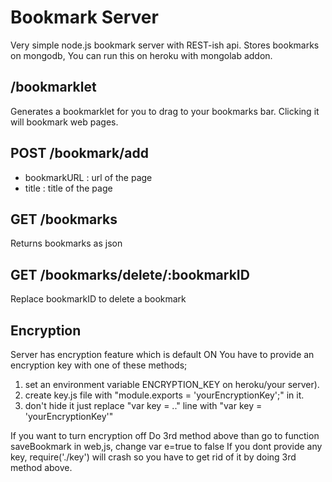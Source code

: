 Bookmark Server
===============

Very simple node.js bookmark server with REST-ish api.
Stores bookmarks on mongodb,
You can run this on heroku with mongolab addon.

/bookmarklet
------------

Generates a bookmarklet for you to drag to your bookmarks bar.
Clicking it will bookmark web pages.

POST /bookmark/add
------------------

- bookmarkURL : url of the page
- title : title of the page

GET /bookmarks
--------------

Returns bookmarks as json

GET /bookmarks/delete/:bookmarkID
---------------------------------

Replace bookmarkID to delete a bookmark

Encryption
----------

Server has encryption feature which is default ON
You have to provide an encryption key with one of these methods;
1.  set an environment variable ENCRYPTION_KEY on heroku/your server).
2.  create key.js file with "module.exports = 'yourEncryptionKey';" in it.
3.  don't hide it
 just replace "var key = .." line with "var key = 'yourEncryptionKey'"

If you want to turn encryption off
Do 3rd method above than go to function saveBookmark in web,js, change var e=true to false
If you dont provide any key, require('./key') will crash so you have to get rid of it by doing 3rd method above.
